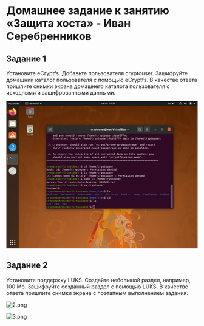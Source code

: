 # Домашнее задание к занятию «Защита хоста» - Иван Серебренников

## Задание 1

Установите eCryptfs.
Добавьте пользователя cryptouser.
Зашифруйте домашний каталог пользователя с помощью eCryptfs.
В качестве ответа пришлите снимки экрана домашнего каталога пользователя с исходными и зашифрованными данными.

![1.png](https://github.com/Skiledqo/sdb-13.02/blob/main/1.png)

## Задание 2

Установите поддержку LUKS.
Создайте небольшой раздел, например, 100 Мб.
Зашифруйте созданный раздел с помощью LUKS.
В качестве ответа пришлите снимки экрана с поэтапным выполнением задания.

![2.png](https://github.com/Skiledqo/sdb-13.02/blob/main/2.png)

![3.png](https://github.com/Skiledqo/sdb-13.02/blob/main/3.png)
